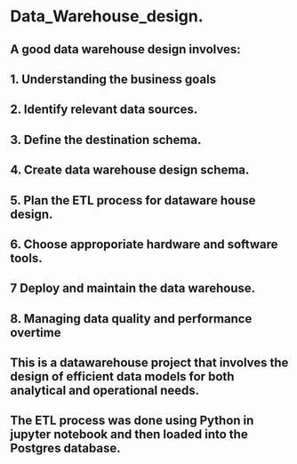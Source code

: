 # Data_Warehouse_design. 
## A good data warehouse design involves:
## 1. Understanding the business goals
## 2. Identify relevant data sources.
## 3. Define the destination schema.
## 4. Create data warehouse design schema.
## 5. Plan the ETL process for dataware house design.
## 6. Choose approporiate hardware and software tools.
## 7 Deploy and maintain the data warehouse.
## 8. Managing data quality and performance overtime

## This is a datawarehouse project that involves the design of efficient data models for both analytical and operational needs.
## The ETL process was done using Python in jupyter notebook and then loaded into the Postgres database. 
